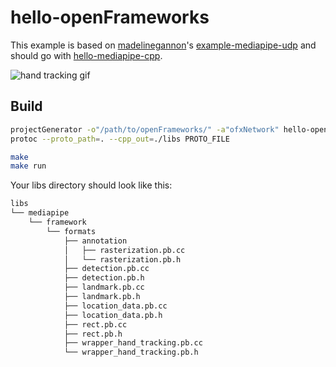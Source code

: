 # hello-openFrameworks

This example is based on [madelinegannon](https://github.com/madelinegannon)'s [example-mediapipe-udp](https://github.com/madelinegannon/example-mediapipe-udp) and should go with [hello-mediapipe-cpp](../hello-mediapipe-cpp).

![hand tracking gif](assets/hello-my-hand.gif)

## Build

```bash
projectGenerator -o"/path/to/openFrameworks/" -a"ofxNetwork" hello-openFrameworks
protoc --proto_path=. --cpp_out=./libs PROTO_FILE

make
make run
```

Your libs directory should look like this:

```bash
libs
└── mediapipe
    └── framework
        └── formats
            ├── annotation
            │   ├── rasterization.pb.cc
            │   └── rasterization.pb.h
            ├── detection.pb.cc
            ├── detection.pb.h
            ├── landmark.pb.cc
            ├── landmark.pb.h
            ├── location_data.pb.cc
            ├── location_data.pb.h
            ├── rect.pb.cc
            ├── rect.pb.h
            ├── wrapper_hand_tracking.pb.cc
            └── wrapper_hand_tracking.pb.h
```
